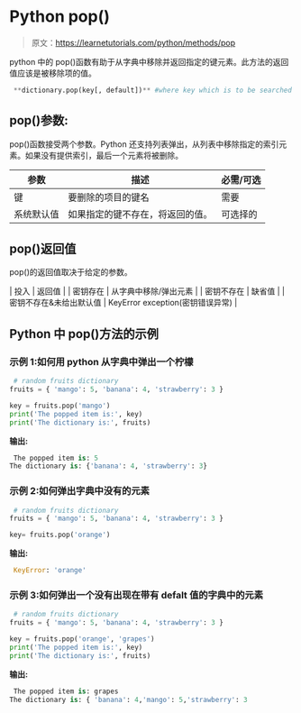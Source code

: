 # Python pop()

> 原文：<https://learnetutorials.com/python/methods/pop>

python 中的 pop()函数有助于从字典中移除并返回指定的键元素。此方法的返回值应该是被移除项的值。

```py
 **dictionary.pop(key[, default])** #where key which is to be searched 

```

## pop()参数:

pop()函数接受两个参数。Python 还支持列表弹出，从列表中移除指定的索引元素。如果没有提供索引，最后一个元素将被删除。

| 参数 | 描述 | 必需/可选 |
| --- | --- | --- |
| 键 | 要删除的项目的键名 | 需要 |
| 系统默认值 | 如果指定的键不存在，将返回的值。 | 可选择的 |

## pop()返回值

pop()的返回值取决于给定的参数。

| 投入 | 返回值 |
| 密钥存在 | 从字典中移除/弹出元素 |
| 密钥不存在 | 缺省值 |
| 密钥不存在&未给出默认值 | KeyError exception(密钥错误异常) |

## Python 中 pop()方法的示例

### 示例 1:如何用 python 从字典中弹出一个柠檬

```py
 # random fruits dictionary
fruits = { 'mango': 5, 'banana': 4, 'strawberry': 3 }

key = fruits.pop('mango')
print('The popped item is:', key)
print('The dictionary is:', fruits) 

```

**输出:**

```py
 The popped item is: 5
The dictionary is: {'banana': 4, 'strawberry': 3} 
```

### 示例 2:如何弹出字典中没有的元素

```py
 # random fruits dictionary
fruits = { 'mango': 5, 'banana': 4, 'strawberry': 3 }

key= fruits.pop('orange') 

```

**输出:**

```py
 KeyError: 'orange' 
```

### 示例 3:如何弹出一个没有出现在带有 defalt 值的字典中的元素

```py
 # random fruits dictionary
fruits = { 'mango': 5, 'banana': 4, 'strawberry': 3 }

key = fruits.pop('orange', 'grapes')
print('The popped item is:', key)
print('The dictionary is:', fruits) 

```

**输出:**

```py
 The popped item is: grapes
The dictionary is: { 'banana': 4,'mango': 5,'strawberry': 3 
```